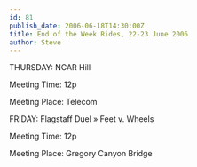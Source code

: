 ```yaml
---
id: 81
publish_date: 2006-06-18T14:30:00Z
title: End of the Week Rides, 22-23 June 2006
author: Steve
---
```

THURSDAY: NCAR Hill

Meeting Time: 12p

Meeting Place: Telecom

FRIDAY: Flagstaff Duel » Feet v. Wheels

Meeting Time: 12p

Meeting Place: Gregory Canyon Bridge